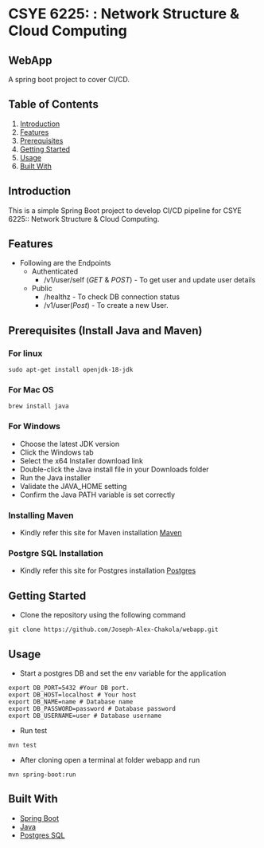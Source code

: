 # CSYE 6225: : Network Structure & Cloud Computing

## WebApp

A spring boot project to cover CI/CD.

## Table of Contents

1. [Introduction](#introduction)
2. [Features](#features)
3. [Prerequisites](#Prerequisites)
4. [Getting Started](#getting-started)
5. [Usage](#usage)
6. [Built With](#built-with)


## Introduction

This is a simple Spring Boot project to develop CI/CD pipeline for CSYE 6225:: Network Structure & Cloud Computing.

## Features

- Following are the Endpoints
    - Authenticated
        - /v1/user/self (*GET* & *POST*) - To get user and update user details
    - Public
        - /healthz - To check DB connection status
        - /v1/user(*Post*) - To create a new User.

## Prerequisites (Install Java and Maven)

### For linux 
``` shell
sudo apt-get install openjdk-18-jdk 
 ```
 ### For Mac OS

```
brew install java
```    
### For Windows
- Choose the latest JDK version
- Click the Windows tab
- Select the x64 Installer download link
- Double-click the Java install file in your Downloads folder
- Run the Java installer
- Validate the JAVA_HOME setting
- Confirm the Java PATH variable is set correctly

### Installing Maven 

- Kindly refer this site for Maven installation [Maven](https://maven.apache.org/install.html)

### Postgre SQL Installation
- Kindly refer this site for Postgres installation [Postgres](https://www.postgresql.org/download/)

## Getting Started

- Clone the repository using the following command
```
git clone https://github.com/Joseph-Alex-Chakola/webapp.git
```


## Usage

- Start a postgres DB and set the env variable for the application
``` shell 
export DB_PORT=5432 #Your DB port.
export DB_HOST=localhost # Your host
export DB_NAME=name # Database name
export DB_PASSWORD=password # Database password
export DB_USERNAME=user # Database username
```
- Run test
```
mvn test
```
- After cloning open a terminal at folder webapp and run 

```
mvn spring-boot:run
```

## Built With

- [Spring Boot](https://spring.io/projects/spring-boot)
- [Java](https://openjdk.org/)
- [Postgres SQL](https://www.postgresql.org/)
  

